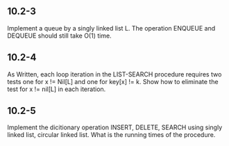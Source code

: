## 10.2-3

Implement a queue by a singly linked list L. The operation ENQUEUE and DEQUEUE should still take O(1) time.

## 10.2-4

As Written, each loop iteration in the LIST-SEARCH procedure requires two tests one for x != Nil[L] and one for key[x] != k. Show how to eliminate the test for x != nil[L] in each iteration.

## 10.2-5

Implement the dicitionary operation INSERT, DELETE, SEARCH using singly linked list, circular linked list. What is the running times of the procedure.
